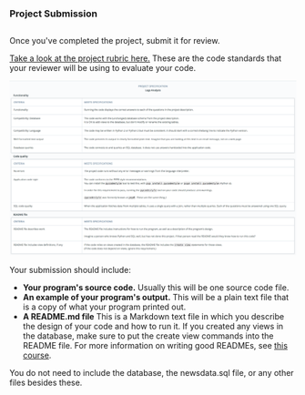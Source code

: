 ### Project Submission

## 

Once you've completed the project, submit it for review.

[Take a look at the project rubric here.](https://review.udacity.com/#!/rubrics/277/view) These are the code standards that your reviewer will be using to evaluate your code.

![](./rubric.png)

Your submission should include:

- **Your program's source code.** Usually this will be one source code file.
- **An example of your program's output.** This will be a plain text file that is a copy of what your program printed out.
- **A README.md file** This is a Markdown text file in which you describe the design of your code and how to run it. If you created any views in the database, make sure to put the create view commands into the README file. For more information on writing good READMEs, see [this course](https://classroom.udacity.com/courses/ud777).

You do not need to include the database, the newsdata.sql file, or any other files besides these.
